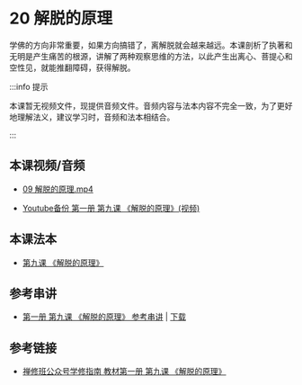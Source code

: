 # 20 解脱的原理

学佛的方向非常重要，如果方向搞错了，离解脱就会越来越远。本课剖析了执著和无明是产生痛苦的根源，讲解了两种观察思维的方法，以此产生出离心、菩提心和空性见，就能推翻障碍，获得解脱。

:::info 提示

本课暂无视频文件，现提供音频文件。音频内容与法本内容不完全一致，为了更好地理解法义，建议学习时，音频和法本相结合。

:::

## 本课视频/音频

* [09 解脱的原理.mp4](https://f.huidengchanxiu.net/jmy/%e6%85%a7%e7%81%af%e7%a6%85%e4%bf%ae%e8%af%be/%e6%85%a7%e7%81%af%e7%a6%85%e4%bf%ae%e8%af%be%e7%ac%ac%e4%b8%80%e5%86%8c/09%20%e8%a7%a3%e8%84%b1%e7%9a%84%e5%8e%9f%e7%90%86.mp4)

* [Youtube备份 第一册 第九课 《解脱的原理》(视频)](https://www.youtube.com/watch?v=HrT3lcICMJY&list=PL7aUyQTIJqAhB-EbnDWQDLmq1BJxa4CWq&index=20)
  
## 本课法本

* [第九课 《解脱的原理》](/books/b1/1-09)

## 参考串讲

* [第一册 第九课 《解脱的原理》 参考串讲](http://view.officeapps.live.com/op/view.aspx?src=https://f.huidengchanxiu.net/hdv/f/up/慧灯禅修班第1册第9课-解脱的原理.pptx) | [下载](https://f.huidengchanxiu.net/hdv/f/up/慧灯禅修班第1册第9课-解脱的原理.pptx)

## 参考链接

* [禅修班公众号学修指南 教材第一册 第九课 《解脱的原理》](https://mp.weixin.qq.com/s?__biz=MzI2NTQ1NDcxNg==&mid=100000088&idx=1&sn=9c4952599aa6458a16d2f7107863cbef&scene=19#wechat_redirect)
